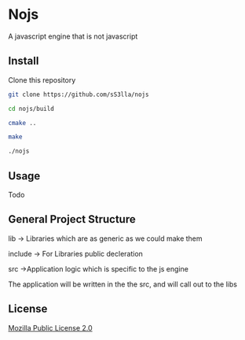 # Nojs
A javascript engine that is not javascript

## Install

Clone this repository
```bash
git clone https://github.com/sS3lla/nojs

cd nojs/build

cmake ..

make

./nojs
```

## Usage
Todo

## General Project Structure
lib -> Libraries which are as generic as we could make them

include -> For Libraries public decleration

src ->Application logic which is specific to the js engine

The application will be written in the the src, and will call out to the libs

## License
[Mozilla Public License 2.0](https://choosealicense.com/licenses/mpl-2.0/)